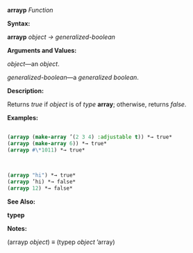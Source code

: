 **arrayp** *Function* 



**Syntax:** 



**arrayp** *object → generalized-boolean* 



**Arguments and Values:** 



*object*—an *object*. 



*generalized-boolean*—a *generalized boolean*. 



**Description:** 



Returns *true* if *object* is of *type* **array**; otherwise, returns *false*. 



**Examples:**
```lisp
 
(arrayp (make-array ’(2 3 4) :adjustable t)) *→ true* 
(arrayp (make-array 6)) *→ true* 
(arrayp #\*1011) *→ true* 

 
 
(arrayp "hi") *→ true* 
(arrayp ’hi) *→ false* 
(arrayp 12) *→ false* 

```
**See Also:** 



**typep** 



**Notes:** 



(arrayp *object*) *≡* (typep *object* ’array) 



